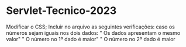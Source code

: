 # Servlet-Tecnico-2023
Modificar o CSS;
Incluir no arquivo as seguintes verificações:
 caso os números sejam iguais nos dois dados: " Os dados apresentam o mesmo valor"
" O número no 1º dado é maior"
" O número no 2º dado é maior